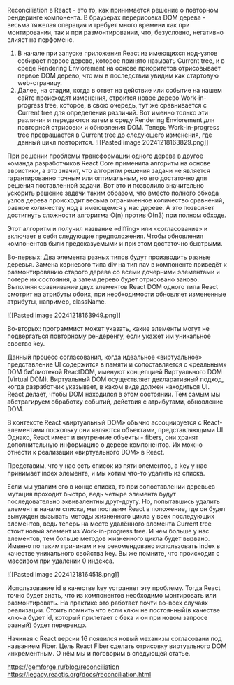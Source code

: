 Reconciliation в React - это то, как принимается решение о повторном рендеринге компонента. В браузерах перерисовка DOM дерева - весьма тяжелая операция и требует много времени как при монтировании, так и при размонтировании, что, безусловно, негативно влияет на перфоменс.
1. В начале при запуске приложения React из имеющихся нод-узлов собирает первое дерево, которое принято называть Current tree, и в среде Rendering Enviorement на основе приоритетов отрисовывает первое DOM дерево, что мы в последствии увидим как стартовую web-страницу.
2. Далее, на стадии, когда в ответ на действие или событие на нашем сайте происходят изменения, строится новое дерево Work-in-progress tree, которое, в свою очередь, тут же сравнивается с Current tree для определения различий. Вот именно только эти различия и передаются затем в среду Rendering Enviorement для повторной отрисовки и обновления DOM. Теперь Work-in-progress tree превращается в Current tree до следующего изменения, где данный цикл повторится.
   ![[Pasted image 20241218163829.png]]

При решении проблемы трансформации одного дерева в другое команда разработчиков React Core применила алгоритм на основе эвристики, а это значит, что алгоритм решения задачи не является гарантированно точным или оптимальным, но его достаточно для решения поставленной задачи. Вот это и позволило значительно ускорить решение задачи таким образом, что вместо полного обхода узлов дерева происходит весьма ограниченное количество сравнений, равное количеству нод в имеющемся у нас дереве. А это позволяет достигнуть сложности алгоритма O(n) против О(n3) при полном обходе.

Этот алгоритм и получил название «diffing» или «согласование» и включает в себя следующие предположения. Чтобы обновления компонентов были предсказуемыми и при этом достаточно быстрыми.

Во-первых: Два элемента разных типов будут производить разные деревья. Замена корневого типа div на тип nav в компоненте приведёт к размонтированию старого дерева со всеми дочерними элементами и потере их состояния, а затем дерево будет отрисовано заново. Выполняя сравнивание двух элементов React DOM одного типа React смотрит на атрибуты обоих, при необходимости обновляет измененные атрибуты, например, className.

![[Pasted image 20241218163949.png]]

Во-вторых: программист может указать, какие элементы могут не подвергаться повторному рендеренгу, если укажет им уникальное своство key.

Данный процесс согласования, когда идеальное «виртуальное» представление UI содержится в памяти и сопоставляется с «реальным» DOM библиотекой ReactDOM, именуют концепцией Виртуального DOM (Virtual DOM). Виртуальный DOM осуществляет декларативный подход, когда разработчик указывает, в каком виде должен находиться UI. React делает, чтобы DOM находился в этом состоянии. Тем самым мы абстрагируем обработку событий, действия с атрибутами, обновление DOM.

В контексте React «виртуальный DOM» обычно ассоциируется с React-элементами поскольку они являются объектами, представляющими UI. Однако, React имеет и внутренние объекты - fibers, они хранят дополнительную информацию о дереве компонентов. Их можно отнести к реализации «виртуального DOM» в React.

Представим, что у нас есть список из пяти элементов, а key у нас принимает index элемента, и мы хотим что-то удалить из списка.

Если мы удалим его в конце списка, то при сопоставлении деревьев мутация проходит быстро, ведь четыре элемента будут последовательно эквивалентны друг-другу. Но, попытавшись удалить элемент в начале списка, мы поставим React в положение, где он будет вынужден вызывать методы жизненного цикла у всех последующих элементов, ведь теперь на месте удалённого элемента Current tree стоит новый элемент из Work-in-progress tree. И чем больше у нас элементов, тем больше методов жизненного цикла будет вызвано. Именно по таким причинам и не рекомендовано использовать index в качестве уникального свойства key. Вы же помните, что происходит с массивом при удалении 0 индекса.

![[Pasted image 20241218164518.png]]

Использование id в качестве key устраняет эту проблему. Тогда React точно будет знать, что из компонентов необходимо монтировать или размонтировать. На практике это работает почти во-всех случаях реализации. Стоить помнить что если ключ не постоянный(в качестве ключа будет id, который прилетает с бэка и он при новом запросе разный) будет перерендр.

Начиная с React версии 16 появился новый механизм согласовани под названием Fiber. Цель React Fiber сделать отрисовку виртуального DOM инкрементным. О нём мы и поговорим в следующей статье.

https://gemforge.ru/blog/reconciliation
https://legacy.reactjs.org/docs/reconciliation.html